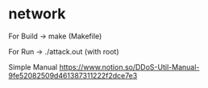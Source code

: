 # network

For Build -> make (Makefile)

For Run -> ./attack.out (with root)


Simple Manual
https://www.notion.so/DDoS-Util-Manual-9fe52082509d461387311222f2dce7e3
